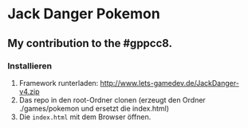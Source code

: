 # Jack Danger Pokemon
## My contribution to the #gppcc8.

### Installieren
1. Framework runterladen: http://www.lets-gamedev.de/JackDanger-v4.zip
2. Das repo in den root-Ordner clonen (erzeugt den Ordner ./games/pokemon und ersetzt die index.html)
3. Die ``index.html`` mit dem Browser öffnen.
